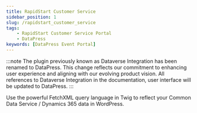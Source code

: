 ```yaml
---
title: RapidStart Customer Service
sidebar_position: 1
slug: /rapidstart_customer_service
tags:
    - RapidStart Customer Service Portal
    - DataPress
keywords: [DataPress Event Portal]  
---
```

:::note
The plugin previously known as Dataverse Integration has been renamed to DataPress. This change reflects our commitment to enhancing user experience and aligning with our evolving product vision.
All references to Dataverse Integration in the documentation, user interface will be updated to DataPress.
:::

<p class="lead">Use the powerful FetchXML query language in Twig to reflect your Common Data Service / Dynamics 365 data in WordPress.</p>
